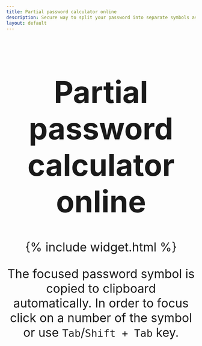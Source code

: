 ```yaml
---
title: Partial password calculator online
description: Secure way to split your password into separate symbols as part of partial password.
layout: default
---
```


<style>
h1 {
    text-align: center;
    font-size: 5rem;
}
p {
    text-align: center;
    font-size: 2rem;
}
</style>

# Partial password calculator online

{% include widget.html %}

The focused password symbol is copied to clipboard automatically. In order to focus click on a number of the symbol or use `Tab`/`Shift + Tab` key.